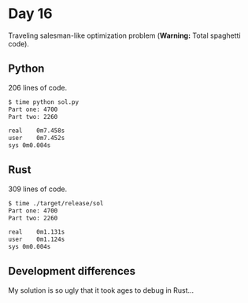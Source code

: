 # Day 16

Traveling salesman-like optimization problem (**Warning:** Total spaghetti code).

## Python

206 lines of code.

```bash
$ time python sol.py
Part one: 4700
Part two: 2260

real	0m7.458s
user	0m7.452s
sys	0m0.004s
```



## Rust

309 lines of code.

```bash
$ time ./target/release/sol
Part one: 4700
Part two: 2260

real	0m1.131s
user	0m1.124s
sys	0m0.004s
```

## Development differences

My solution is so ugly that it took ages to debug in Rust...
